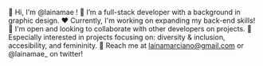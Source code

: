 💜  Hi, I'm @lainamae !
💖  I’m a full-stack developer with a background in graphic design.
❤️  Currently, I'm working on expanding my back-end skills!
🧡  I'm open and looking to collaborate with other developers on projects.
💛  Especially interested in projects focusing on: diversity & inclusion, accesibility, and femininity. 
🤍  Reach me at lainamarciano@gmail.com or @lainamae_ on twitter! 
